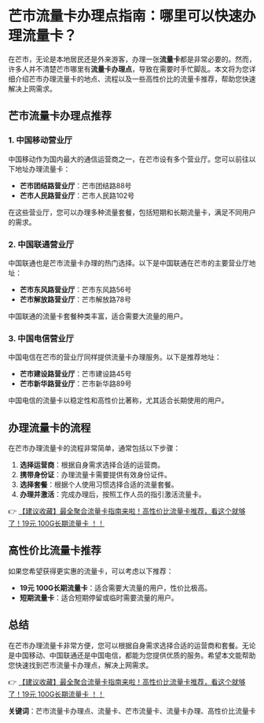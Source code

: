 # 芒市流量卡办理点指南：哪里可以快速办理流量卡？

在芒市，无论是本地居民还是外来游客，办理一张**流量卡**都是非常必要的。然而，许多人并不清楚芒市哪里有**流量卡办理点**，导致在需要时手忙脚乱。本文将为您详细介绍芒市办理流量卡的地点、流程以及一些高性价比的流量卡推荐，帮助您快速解决上网需求。

## 芒市流量卡办理点推荐

### 1. 中国移动营业厅
中国移动作为国内最大的通信运营商之一，在芒市设有多个营业厅。您可以前往以下地址办理流量卡：
- **芒市团结路营业厅**：芒市团结路88号
- **芒市人民路营业厅**：芒市人民路102号

在这些营业厅，您可以办理多种流量套餐，包括短期和长期流量卡，满足不同用户的需求。

### 2. 中国联通营业厅
中国联通也是芒市流量卡办理的热门选择。以下是中国联通在芒市的主要营业厅地址：
- **芒市东风路营业厅**：芒市东风路56号
- **芒市解放路营业厅**：芒市解放路78号

中国联通的流量卡套餐种类丰富，适合需要大流量的用户。

### 3. 中国电信营业厅
中国电信在芒市的营业厅同样提供流量卡办理服务。以下是推荐地址：
- **芒市建设路营业厅**：芒市建设路45号
- **芒市新华路营业厅**：芒市新华路89号

中国电信的流量卡以稳定性和高性价比著称，尤其适合长期使用的用户。

## 办理流量卡的流程
在芒市办理流量卡的流程非常简单，通常包括以下步骤：
1. **选择运营商**：根据自身需求选择合适的运营商。
2. **携带身份证**：办理流量卡需要提供有效身份证件。
3. **选择套餐**：根据个人使用习惯选择合适的流量套餐。
4. **办理并激活**：完成办理后，按照工作人员的指引激活流量卡。

👉 [【建议收藏】最全聚合流量卡指南来啦！高性价比流量卡推荐，看这个就够了！19元 100G长期流量卡 ！！](https://bit.ly/Liuliangka)

## 高性价比流量卡推荐
如果您希望获得更实惠的流量卡，可以考虑以下推荐：
- **19元 100G长期流量卡**：适合需要大流量的用户，性价比极高。
- **短期流量卡**：适合短期停留或临时需要流量的用户。

## 总结
在芒市办理流量卡非常方便，您可以根据自身需求选择合适的运营商和套餐。无论是中国移动、中国联通还是中国电信，都能为您提供优质的服务。希望本文能帮助您快速找到芒市流量卡办理点，解决上网需求。

👉 [【建议收藏】最全聚合流量卡指南来啦！高性价比流量卡推荐，看这个就够了！19元 100G长期流量卡 ！！](https://bit.ly/Liuliangka)

**关键词**：芒市流量卡办理点、流量卡、芒市流量卡、流量卡办理、高性价比流量卡